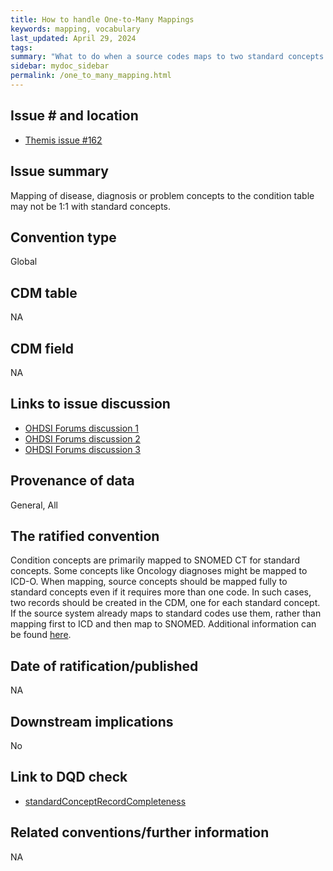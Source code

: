 ```yaml
---
title: How to handle One-to-Many Mappings
keywords: mapping, vocabulary
last_updated: April 29, 2024
tags: 
summary: "What to do when a source codes maps to two standard concepts."
sidebar: mydoc_sidebar
permalink: /one_to_many_mapping.html
---
```


## Issue # and location
- [Themis issue #162]([#162](https://github.com/OHDSI/Themis/issues/162))

## Issue summary
Mapping of disease, diagnosis or problem concepts to the condition table may not be 1:1 with standard concepts.

## Convention type
Global

## CDM table
NA

## CDM field
NA

## Links to issue discussion
- [OHDSI Forums discussion 1](https://forums.ohdsi.org/t/duplicate-concept-ids-for-different-condition-concept-ids/9336)
- [OHDSI Forums discussion 2](https://forums.ohdsi.org/t/one-condition-maps-to-2-condition-concept-id-what-to-do/2968)
- [OHDSI Forums discussion 3](https://forums.ohdsi.org/t/family-history-extension-model/17947/7)

## Provenance of data
General, All

## The ratified convention
Condition concepts are primarily mapped to SNOMED CT for standard concepts. Some concepts like Oncology diagnoses might be mapped to ICD-O. When mapping, source concepts should be mapped fully to standard concepts even if it requires more than one code. In such cases, two records should be created in the CDM, one for each standard concept. If the source system already maps to standard codes use them, rather than mapping first to ICD and then map to SNOMED. Additional information can be found [here](https://ohdsi.github.io/CommonDataModel/dataModelConventions.html#Source_Values,_Source_Concept_Ids,_and_Standard_Concept_Ids).


## Date of ratification/published
NA

## Downstream implications
No

## Link to DQD check

- [standardConceptRecordCompleteness](https://ohdsi.github.io/DataQualityDashboard/articles/CheckTypeDescriptions.html#standardConceptRecordCompleteness)

## Related conventions/further information
NA